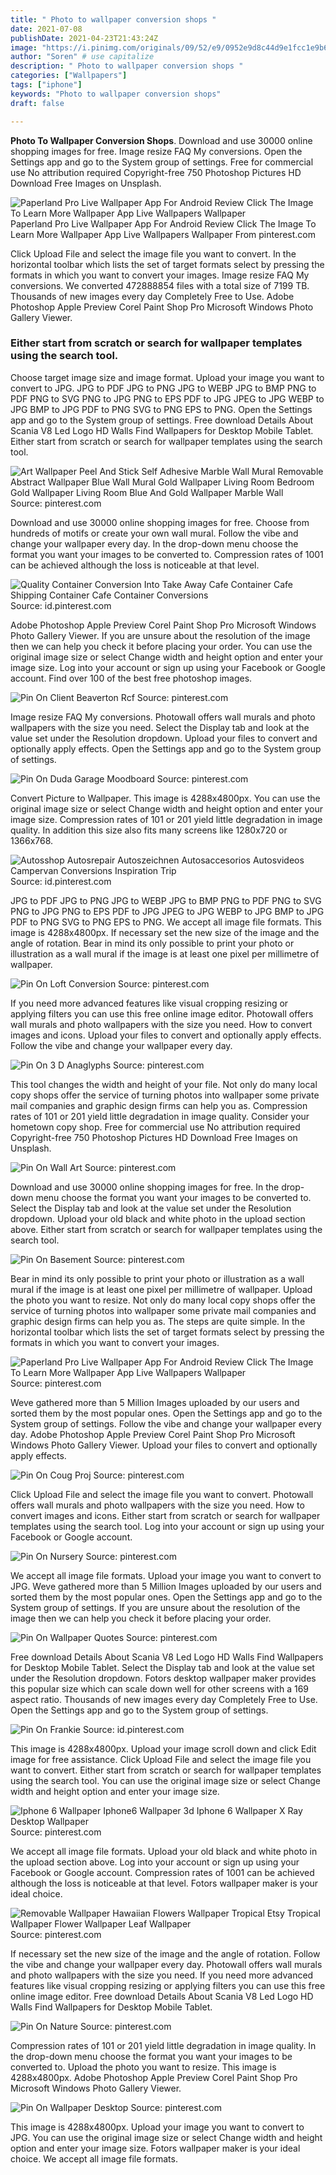 ```yaml
---
title: " Photo to wallpaper conversion shops "
date: 2021-07-08
publishDate: 2021-04-23T21:43:24Z
image: "https://i.pinimg.com/originals/09/52/e9/0952e9d8c44d9e1fcc1e9b6da06ca49c.jpg"
author: "Soren" # use capitalize
description: " Photo to wallpaper conversion shops "
categories: ["Wallpapers"]
tags: ["iphone"]
keywords: "Photo to wallpaper conversion shops"
draft: false

---
```



**Photo To Wallpaper Conversion Shops**. Download and use 30000 online shopping images for free. Image resize FAQ My conversions. Open the Settings app and go to the System group of settings. Free for commercial use No attribution required Copyright-free 750 Photoshop Pictures HD Download Free Images on Unsplash.

![Paperland Pro Live Wallpaper App For Android Review Click The Image To Learn More Wallpaper App Live Wallpapers Wallpaper](https://i.pinimg.com/originals/b9/17/ee/b917eec5e92ed9bc866d467cd015bc0d.png "Paperland Pro Live Wallpaper App For Android Review Click The Image To Learn More Wallpaper App Live Wallpapers Wallpaper")
Paperland Pro Live Wallpaper App For Android Review Click The Image To Learn More Wallpaper App Live Wallpapers Wallpaper From pinterest.com


Click Upload File and select the image file you want to convert. In the horizontal toolbar which lists the set of target formats select by pressing the formats in which you want to convert your images. Image resize FAQ My conversions. We converted 472888854 files with a total size of 7199 TB. Thousands of new images every day Completely Free to Use. Adobe Photoshop Apple Preview Corel Paint Shop Pro Microsoft Windows Photo Gallery Viewer.

### Either start from scratch or search for wallpaper templates using the search tool.

Choose target image size and image format. Upload your image you want to convert to JPG. JPG to PDF JPG to PNG JPG to WEBP JPG to BMP PNG to PDF PNG to SVG PNG to JPG PNG to EPS PDF to JPG JPEG to JPG WEBP to JPG BMP to JPG PDF to PNG SVG to PNG EPS to PNG. Open the Settings app and go to the System group of settings. Free download Details About Scania V8 Led Logo HD Walls Find Wallpapers for Desktop Mobile Tablet. Either start from scratch or search for wallpaper templates using the search tool.


![Art Wallpaper Peel And Stick Self Adhesive Marble Wall Mural Removable Abstract Wallpaper Blue Wall Mural Gold Wallpaper Living Room Bedroom Gold Wallpaper Living Room Blue And Gold Wallpaper Marble Wall](https://i.pinimg.com/originals/6f/97/87/6f9787eb5b5a6dd5600d0c3b46f4320e.jpg "Art Wallpaper Peel And Stick Self Adhesive Marble Wall Mural Removable Abstract Wallpaper Blue Wall Mural Gold Wallpaper Living Room Bedroom Gold Wallpaper Living Room Blue And Gold Wallpaper Marble Wall")
Source: pinterest.com

Download and use 30000 online shopping images for free. Choose from hundreds of motifs or create your own wall mural. Follow the vibe and change your wallpaper every day. In the drop-down menu choose the format you want your images to be converted to. Compression rates of 1001 can be achieved although the loss is noticeable at that level.

![Quality Container Conversion Into Take Away Cafe Container Cafe Shipping Container Cafe Container Conversions](https://i.pinimg.com/originals/e6/be/b5/e6beb5bd951e5b99cb2106376a7812a6.jpg "Quality Container Conversion Into Take Away Cafe Container Cafe Shipping Container Cafe Container Conversions")
Source: id.pinterest.com

Adobe Photoshop Apple Preview Corel Paint Shop Pro Microsoft Windows Photo Gallery Viewer. If you are unsure about the resolution of the image then we can help you check it before placing your order. You can use the original image size or select Change width and height option and enter your image size. Log into your account or sign up using your Facebook or Google account. Find over 100 of the best free photoshop images.

![Pin On Client Beaverton Rcf](https://i.pinimg.com/564x/bf/6a/28/bf6a288ec029bd692a7b932667f016fd.jpg "Pin On Client Beaverton Rcf")
Source: pinterest.com

Image resize FAQ My conversions. Photowall offers wall murals and photo wallpapers with the size you need. Select the Display tab and look at the value set under the Resolution dropdown. Upload your files to convert and optionally apply effects. Open the Settings app and go to the System group of settings.

![Pin On Duda Garage Moodboard](https://i.pinimg.com/originals/5b/98/72/5b98723403a8671822b1c978ba3c1ab8.jpg "Pin On Duda Garage Moodboard")
Source: pinterest.com

Convert Picture to Wallpaper. This image is 4288x4800px. You can use the original image size or select Change width and height option and enter your image size. Compression rates of 101 or 201 yield little degradation in image quality. In addition this size also fits many screens like 1280x720 or 1366x768.

![Autosshop Autosrepair Autoszeichnen Autosaccesorios Autosvideos Campervan Conversions Inspiration Trip](https://i.pinimg.com/originals/f7/d3/07/f7d3070d51011642f9432e47360b82e3.jpg "Autosshop Autosrepair Autoszeichnen Autosaccesorios Autosvideos Campervan Conversions Inspiration Trip")
Source: id.pinterest.com

JPG to PDF JPG to PNG JPG to WEBP JPG to BMP PNG to PDF PNG to SVG PNG to JPG PNG to EPS PDF to JPG JPEG to JPG WEBP to JPG BMP to JPG PDF to PNG SVG to PNG EPS to PNG. We accept all image file formats. This image is 4288x4800px. If necessary set the new size of the image and the angle of rotation. Bear in mind its only possible to print your photo or illustration as a wall mural if the image is at least one pixel per millimetre of wallpaper.

![Pin On Loft Conversion](https://i.pinimg.com/736x/0c/7f/f9/0c7ff95fe739ae3c061f215e30366e4b.jpg "Pin On Loft Conversion")
Source: pinterest.com

If you need more advanced features like visual cropping resizing or applying filters you can use this free online image editor. Photowall offers wall murals and photo wallpapers with the size you need. How to convert images and icons. Upload your files to convert and optionally apply effects. Follow the vibe and change your wallpaper every day.

![Pin On 3 D Anaglyphs](https://i.pinimg.com/736x/2c/42/8e/2c428ec4d87b595f2149207c321cc182.jpg "Pin On 3 D Anaglyphs")
Source: pinterest.com

This tool changes the width and height of your file. Not only do many local copy shops offer the service of turning photos into wallpaper some private mail companies and graphic design firms can help you as. Compression rates of 101 or 201 yield little degradation in image quality. Consider your hometown copy shop. Free for commercial use No attribution required Copyright-free 750 Photoshop Pictures HD Download Free Images on Unsplash.

![Pin On Wall Art](https://i.pinimg.com/originals/85/e3/07/85e307bd695d539b17cc2cf0286cd0f3.jpg "Pin On Wall Art")
Source: pinterest.com

Download and use 30000 online shopping images for free. In the drop-down menu choose the format you want your images to be converted to. Select the Display tab and look at the value set under the Resolution dropdown. Upload your old black and white photo in the upload section above. Either start from scratch or search for wallpaper templates using the search tool.

![Pin On Basement](https://i.pinimg.com/originals/96/54/d7/9654d7525d1f26fa4373c578813342e6.jpg "Pin On Basement")
Source: pinterest.com

Bear in mind its only possible to print your photo or illustration as a wall mural if the image is at least one pixel per millimetre of wallpaper. Upload the photo you want to resize. Not only do many local copy shops offer the service of turning photos into wallpaper some private mail companies and graphic design firms can help you as. The steps are quite simple. In the horizontal toolbar which lists the set of target formats select by pressing the formats in which you want to convert your images.

![Paperland Pro Live Wallpaper App For Android Review Click The Image To Learn More Wallpaper App Live Wallpapers Wallpaper](https://i.pinimg.com/originals/b9/17/ee/b917eec5e92ed9bc866d467cd015bc0d.png "Paperland Pro Live Wallpaper App For Android Review Click The Image To Learn More Wallpaper App Live Wallpapers Wallpaper")
Source: pinterest.com

Weve gathered more than 5 Million Images uploaded by our users and sorted them by the most popular ones. Open the Settings app and go to the System group of settings. Follow the vibe and change your wallpaper every day. Adobe Photoshop Apple Preview Corel Paint Shop Pro Microsoft Windows Photo Gallery Viewer. Upload your files to convert and optionally apply effects.

![Pin On Coug Proj](https://i.pinimg.com/originals/66/a0/56/66a0566adfb8f1c4e8dba2819b59d031.jpg "Pin On Coug Proj")
Source: pinterest.com

Click Upload File and select the image file you want to convert. Photowall offers wall murals and photo wallpapers with the size you need. How to convert images and icons. Either start from scratch or search for wallpaper templates using the search tool. Log into your account or sign up using your Facebook or Google account.

![Pin On Nursery](https://i.pinimg.com/originals/c6/b6/9c/c6b69c35dfc05a8c92e672c91263e92a.jpg "Pin On Nursery")
Source: pinterest.com

We accept all image file formats. Upload your image you want to convert to JPG. Weve gathered more than 5 Million Images uploaded by our users and sorted them by the most popular ones. Open the Settings app and go to the System group of settings. If you are unsure about the resolution of the image then we can help you check it before placing your order.

![Pin On Wallpaper Quotes](https://i.pinimg.com/originals/2e/11/63/2e1163d9da63f6d8f1c39f81f5d7823a.jpg "Pin On Wallpaper Quotes")
Source: pinterest.com

Free download Details About Scania V8 Led Logo HD Walls Find Wallpapers for Desktop Mobile Tablet. Select the Display tab and look at the value set under the Resolution dropdown. Fotors desktop wallpaper maker provides this popular size which can scale down well for other screens with a 169 aspect ratio. Thousands of new images every day Completely Free to Use. Open the Settings app and go to the System group of settings.

![Pin On Frankie](https://i.pinimg.com/originals/d2/0a/8c/d20a8cf931f57f1743a21ddda975713c.jpg "Pin On Frankie")
Source: id.pinterest.com

This image is 4288x4800px. Upload your image scroll down and click Edit image for free assistance. Click Upload File and select the image file you want to convert. Either start from scratch or search for wallpaper templates using the search tool. You can use the original image size or select Change width and height option and enter your image size.

![Iphone 6 Wallpaper Iphone6 Wallpaper 3d Iphone 6 Wallpaper X Ray Desktop Wallpaper](https://i.pinimg.com/originals/14/b9/2b/14b92bac5c6c8b4de3443f00df5647d3.jpg "Iphone 6 Wallpaper Iphone6 Wallpaper 3d Iphone 6 Wallpaper X Ray Desktop Wallpaper")
Source: pinterest.com

We accept all image file formats. Upload your old black and white photo in the upload section above. Log into your account or sign up using your Facebook or Google account. Compression rates of 1001 can be achieved although the loss is noticeable at that level. Fotors wallpaper maker is your ideal choice.

![Removable Wallpaper Hawaiian Flowers Wallpaper Tropical Etsy Tropical Wallpaper Flower Wallpaper Leaf Wallpaper](https://i.pinimg.com/736x/67/23/fb/6723fbbfd05ae1448edb2b4130babbfa.jpg "Removable Wallpaper Hawaiian Flowers Wallpaper Tropical Etsy Tropical Wallpaper Flower Wallpaper Leaf Wallpaper")
Source: pinterest.com

If necessary set the new size of the image and the angle of rotation. Follow the vibe and change your wallpaper every day. Photowall offers wall murals and photo wallpapers with the size you need. If you need more advanced features like visual cropping resizing or applying filters you can use this free online image editor. Free download Details About Scania V8 Led Logo HD Walls Find Wallpapers for Desktop Mobile Tablet.

![Pin On Nature](https://i.pinimg.com/736x/ac/42/7a/ac427a51eb5aa48122829f238c7f5d34.jpg "Pin On Nature")
Source: pinterest.com

Compression rates of 101 or 201 yield little degradation in image quality. In the drop-down menu choose the format you want your images to be converted to. Upload the photo you want to resize. This image is 4288x4800px. Adobe Photoshop Apple Preview Corel Paint Shop Pro Microsoft Windows Photo Gallery Viewer.

![Pin On Wallpaper Desktop](https://i.pinimg.com/originals/09/52/e9/0952e9d8c44d9e1fcc1e9b6da06ca49c.jpg "Pin On Wallpaper Desktop")
Source: pinterest.com

This image is 4288x4800px. Upload your image you want to convert to JPG. You can use the original image size or select Change width and height option and enter your image size. Fotors wallpaper maker is your ideal choice. We accept all image file formats.

